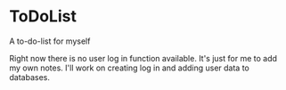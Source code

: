# ToDoList

<p>A to-do-list for myself </p>
Right now there is no user log in function available. It's just for me to add my own notes.
I'll work on creating log in and adding user data to databases.
